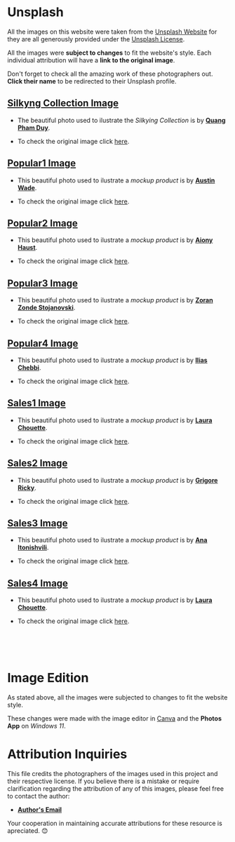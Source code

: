 # Unsplash
All the images on this website were taken from the [Unsplash Website](https://unsplash.com/) for they are all generously provided under the [Unsplash License](https://unsplash.com/license).

All the images were **subject to changes** to fit the website's style. Each individual attribution will have a **link to the original image**.

Don't forget to check all the amazing work of these photographers out. **Click their name** to be redirected to their Unsplash profile.

## [Silkyng Collection Image](/Images/Collection.png)
 - The beautiful photo used to ilustrate the *Silkying Collection* is by [**Quang Pham Duy**](https://unsplash.com/@nicstudio).

 - To check the original image click [here](https://unsplash.com/photos/Vpw2p6Xqg70).
  
## [Popular1 Image](/Images/popular1.jpg)
  
 - This beautiful photo used to ilustrate a *mockup product* is by [**Austin Wade**](https://unsplash.com/@austin_wade).

 - To check the original image click [here](https://unsplash.com/photos/d2s8NQ6WD24).

## [Popular2 Image](/Images/popular2.jpg)

 - This beautiful photo used to ilustrate a *mockup product* is by [**Aiony Haust**](https://unsplash.com/@aiony).

 - To check the original image click [here](https://unsplash.com/photos/IXYxqP4zejo).

## [Popular3 Image](/Images/popular3.jpg)

- This beautiful photo used to ilustrate a *mockup product* is by [**Zoran Zonde Stojanovski**](https://unsplash.com/@zonde).

 - To check the original image click [here](https://unsplash.com/photos/Dw-oxX8ZM44).

## [Popular4 Image](/Images/popular4.png)

 - This beautiful photo used to ilustrate a *mockup product* is by [**Ilias Chebbi**](https://unsplash.com/@ilias_cgb).

 - To check the original image click [here](https://unsplash.com/photos/8PidEL3NJLM).

## [Sales1 Image](/Images/sales1.png)

 - This beautiful photo used to ilustrate a *mockup product* is by [**Laura Chouette**](https://unsplash.com/@laurachouette).

 - To check the original image click [here](https://unsplash.com/photos/6Y2XstWtDvM).

## [Sales2 Image](/Images/sales2.jpg)

 - This beautiful photo used to ilustrate a *mockup product* is by [**Grigore Ricky**](https://unsplash.com/@ricky0219).

 - To check the original image click [here](https://unsplash.com/photos/TVUUz6bMFSQ).

## [Sales3 Image](/Images/sales3.jpg)

 - This beautiful photo used to ilustrate a *mockup product* is by [**Ana Itonishvili**](https://unsplash.com/@aniitonishvili).

 - To check the original image click [here](https://unsplash.com/photos/yLEUzdJJX6k).

## [Sales4 Image](/Images/sales4.png)

 - This beautiful photo used to ilustrate a *mockup product* is by [**Laura Chouette**](https://unsplash.com/@laurachouette).

 - To check the original image click [here](https://unsplash.com/photos/FH3NISMbXMQ).

<br>
<br>
<br>

# Image Edition
As stated above, all the images were subjected to changes to fit the website style. 

These changes were made with the image editor in [Canva](https://canva.com) and the **Photos App** on *Windows 11*.

# Attribution Inquiries

This file credits the photographers of the images used in this project and their respective license. If you believe there is a mistake or require clarification regarding the attribution of any of this images, please feel free to contact the author:

- [**Author's Email**](mailto:sarafreitas.contact@Gmail.com)

Your cooperation in maintaining accurate attributions for these resource is apreciated. 😊
